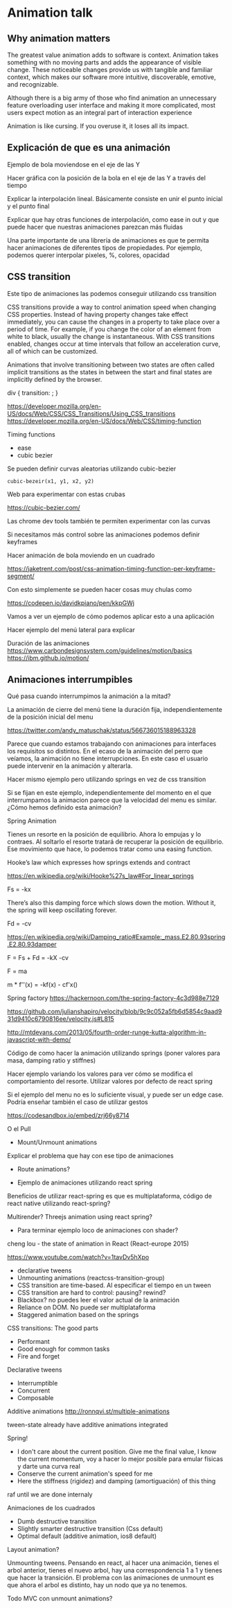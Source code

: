 # Animation talk


## Why animation matters

The greatest value animation adds to software is context. Animation takes something with no moving parts and adds the appearance of visible change. These noticeable changes provide us with tangible and familiar context, which makes our software more intuitive, discoverable, emotive, and recognizable.


Although there is a big army of those who find animation an unnecessary feature overloading user interface and making it more complicated, most users expect motion as an integral part of interaction experience


Animation is like cursing. If you overuse it, it loses all its impact.

## Explicación de que es una animación

Ejemplo de bola moviendose en el eje de las Y

Hacer gráfica con la posición de la bola en el eje de las Y a través del tiempo

Explicar la interpolación lineal. Básicamente consiste en unir el punto inicial y el punto final

Explicar que hay otras funciones de interpolación, como ease in out y que puede hacer que nuestras
animaciones parezcan más fluidas

Una parte importante de una librería de animaciones es que te permita hacer animaciones de diferentes
tipos de propiedades. Por ejemplo, podemos querer interpolar pixeles, %, colores, opacidad


## CSS transition

Este tipo de animaciones las podemos conseguir utilizando css transition

CSS transitions provide a way to control animation speed when changing CSS properties. Instead of having property changes take effect immediately, you can cause the changes in a property to take place over a period of time. For example, if you change the color of an element from white to black, usually the change is instantaneous. With CSS transitions enabled, changes occur at time intervals that follow an acceleration curve, all of which can be customized.

Animations that involve transitioning between two states are often called implicit transitions as the states in between the start and final states are implicitly defined by the browser.

div {
    transition: <property> <duration> <timing-function> <delay>;
}

https://developer.mozilla.org/en-US/docs/Web/CSS/CSS_Transitions/Using_CSS_transitions
https://developer.mozilla.org/en-US/docs/Web/CSS/timing-function


Timing functions
* ease
* cubic bezier

Se pueden definir curvas aleatorias utilizando cubic-bezier

```
cubic-bezeir(x1, y1, x2, y2)
```

Web para experimentar con estas crubas

https://cubic-bezier.com/

Las chrome dev tools también te permiten experimentar con las curvas



Si necesitamos más control sobre las animaciones podemos definir keyframes

Hacer animación de bola moviendo en un cuadrado 

https://jaketrent.com/post/css-animation-timing-function-per-keyframe-segment/

Con esto simplemente se pueden hacer cosas muy chulas como

https://codepen.io/davidkpiano/pen/kkpGWj


Vamos a ver un ejemplo de cómo podemos aplicar esto a una aplicación


Hacer ejemplo del menú lateral para explicar


Duración de las animaciones
https://www.carbondesignsystem.com/guidelines/motion/basics
https://ibm.github.io/motion/


## Animaciones interrumpibles

Qué pasa cuando interrumpimos la animación a la mitad?

La animación de cierre del menú tiene la duración fija, independientemente de la posición inicial del menu

https://twitter.com/andy_matuschak/status/566736015188963328


Parece que cuando estamos trabajando con animaciones para interfaces los requisitos so distintos. En el ecaso de la animación del perro que veíamos, la animación no tiene interrupciones. En este caso el usuario puede intervenir en la animación y alterarla.


Hacer mismo ejemplo pero utilizando springs en vez de css transition

Si se fijan en este ejemplo, independientemente del momento en el que interrumpamos la animacion parece que la velocidad del menu es similar. ¿Cómo hemos definido esta animación?



Spring Animation

Tienes un resorte en la posición de equilibrio. Ahora lo empujas y lo contraes. Al soltarlo el resorte tratará de recuperar la posición de equilibrio. Ese movimiento que hace, lo podemos tratar como una easing function.


Hooke’s law which expresses how springs extends and contract

https://en.wikipedia.org/wiki/Hooke%27s_law#For_linear_springs

Fs = -kx

There’s also this damping force which slows down the motion. Without it, the spring will keep oscillating forever.

Fd = -cv

https://en.wikipedia.org/wiki/Damping_ratio#Example:_mass.E2.80.93spring.E2.80.93damper

F = Fs + Fd = -kX -cv

F = ma

m * f''(x) = -kf(x) - cf'x()



Spring factory
https://hackernoon.com/the-spring-factory-4c3d988e7129

https://github.com/julianshapiro/velocity/blob/9c9c052a5fb6d5854c9aad931d9410c6790816ee/velocity.js#L815

http://mtdevans.com/2013/05/fourth-order-runge-kutta-algorithm-in-javascript-with-demo/


Código de como hacer la animación utilizando springs (poner valores para masa, damping ratio y stiffnes)

Hacer ejemplo variando los valores para ver cómo se modifica el comportamiento del resorte.
Utilizar valores por defecto de react spring


Si el ejemplo del menu no es lo suficiente visual, y puede ser un edge case. Podría enseñar también el caso de utilizar gestos

https://codesandbox.io/embed/zrj66y8714

O el Pull


* Mount/Unmount animations

Explicar el problema que hay con ese tipo de animaciones


* Route animations?

* Ejemplo de animaciones utilizando react spring


Beneficios de utilizar react-spring es que es multiplataforma, código de react native utilizando react-spring?

Multirender?  Threejs animation using react spring?



* Para terminar ejemplo loco de animaciones con shader?












cheng lou - the state of animation in React (React-europe 2015)

https://www.youtube.com/watch?v=1tavDv5hXpo

* declarative tweens
* Unmounting animations (reactcss-transition-group)
* CSS transition are time-based. Al especificar el tiempo en un tween 
* CSS transition are hard to control: pausing? rewind?
* Blackbox? no puedes leer el valor actual de la animación
* Reliance on DOM. No puede ser multiplataforma
* Staggered animation based on the springs

CSS transitions: The good parts
* Performant
* Good enough for common tasks
* Fire and forget


Declarative tweens
* Interrumptible
* Concurrent
* Composable


Additive animations
http://ronnqvi.st/multiple-animations

tween-state already have additive animations integrated


Spring!

* I don't care about the current position. Give me the final value, I know the current momentum, voy a hacer lo mejor posible para emular físicas y darte una curva real
* Conserve the current animation's speed for me
* Here the stiffness (rigidez) and damping (amortiguación) of this thing

raf until we are done internaly


Animaciones de los cuadrados

* Dumb destructive transition
* Slightly smarter destructive transition (Css default)
* Optimal default (additive animation, ios8 default)

Layout animation?

Unmounting tweens. Pensando en react, al hacer una animación, tienes el arbol anterior, tienes el nuevo arbol, hay una correspondencia 1 a 1 y tienes que hacer la transición. El problema con las animaciones de unmount es que ahora el arbol es distinto, hay un nodo que ya no tenemos.

Todo MVC con unmount animations?
